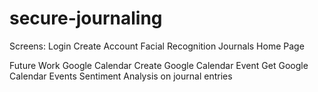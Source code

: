 # secure-journaling


Screens:
Login 
Create Account
Facial Recognition 
Journals Home Page 




Future Work
Google Calendar
    Create Google Calendar Event
    Get Google Calendar Events
Sentiment Analysis on journal entries

